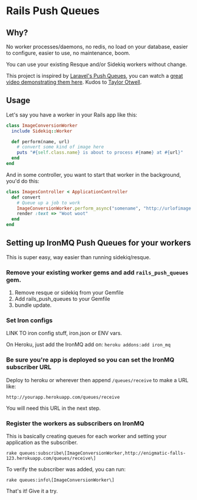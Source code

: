 # Rails Push Queues

## Why?

No worker processes/daemons, no redis, no load on your database, easier to configure, easier to use, no maintenance, boom.

You can use your existing Resque and/or Sidekiq workers without change.

This project is inspired by [Laravel's Push Queues](http://laravel.com/docs/queues#push-queues), you can watch a [great
 video demonstrating them here](http://vimeo.com/64703617). Kudos to [Taylor Otwell](http://taylorotwell.com/).

## Usage

Let's say you have a worker in your Rails app like this:

```ruby
class ImageConversionWorker
  include Sidekiq::Worker

  def perform(name, url)
    # convert some kind of image here
    puts "#{self.class.name} is about to process #{name} at #{url}"
  end
end
```

And in some controller, you want to start that worker in the background, you'd do this:

```ruby
class ImagesController < ApplicationController
  def convert
    # Queue up a job to work
    ImageConversionWorker.perform_async("somename", "http://urlofimage.com/whatever.jpg")
    render :text => "Woot woot"
  end
end
```

## Setting up IronMQ Push Queues for your workers

This is super easy, way easier than running sidekiq/resque.

### Remove your existing worker gems and add `rails_push_queues` gem.

1. Remove resque or sidekiq from your Gemfile
1. Add rails_push_queues to your Gemfile
1. bundle update.

### Set Iron configs

LINK TO iron config stuff, iron.json or ENV vars.

On Heroku, just add the IronMQ add on: `heroku addons:add iron_mq`

### Be sure you're app is deployed so you can set the IronMQ subscriber URL

Deploy to heroku or wherever then append `/queues/receive` to make a URL like:

```
http://yourapp.herokuapp.com/queues/receive
```

You will need this URL in the next step.

### Register the workers as subscribers on IronMQ

This is basically creating queues for each worker and setting your application as the subscriber.

```
rake queues:subscribe\[ImageConversionWorker,http://enigmatic-falls-123.herokuapp.com/queues/receive\]
```

To verify the subscriber was added, you can run:

```
rake queues:info\[ImageConversionWorker\]
```

That's it!  Give it a try.

